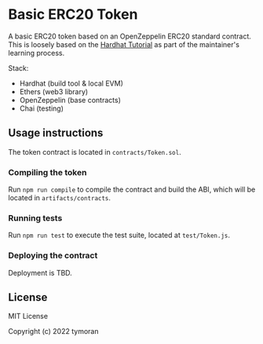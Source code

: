 # Basic ERC20 Token

A basic ERC20 token based on an OpenZeppelin ERC20 standard contract.
This is loosely based on the [Hardhat Tutorial](https://hardhat.org/tutorial) as part of the maintainer's learning process.

Stack:

- Hardhat (build tool & local EVM)
- Ethers (web3 library)
- OpenZeppelin (base contracts)
- Chai (testing)

## Usage instructions

The token contract is located in `contracts/Token.sol`.

### Compiling the token

Run `npm run compile` to compile the contract and build the ABI, which will be located in `artifacts/contracts`.

### Running tests

Run `npm run test` to execute the test suite, located at `test/Token.js`.

### Deploying the contract

Deployment is TBD.

## License

MIT License

Copyright (c) 2022 tymoran
